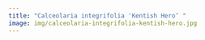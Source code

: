 ```yaml
---
title: "Calceolaria integrifolia 'Kentish Hero’ "
image: img/calceolaria-integrifolia-kentish-hero.jpg
---
```

